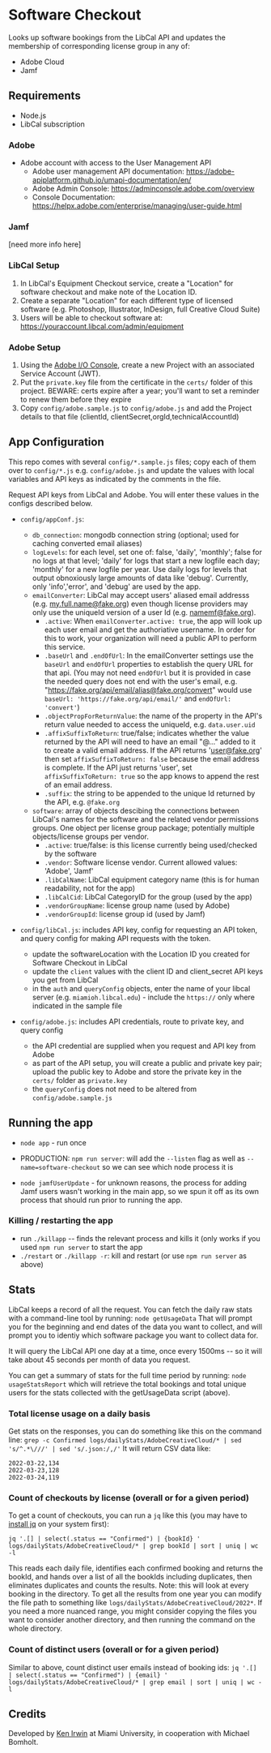 # Software Checkout

Looks up software bookings from the LibCal API and updates the membership of corresponding license group in any of:

- Adobe Cloud
- Jamf

## Requirements

- Node.js
- LibCal subscription

### Adobe

- Adobe account with access to the User Management API
  - Adobe user management API documentation: https://adobe-apiplatform.github.io/umapi-documentation/en/
  - Adobe Admin Console: https://adminconsole.adobe.com/overview
  - Console Documentation: https://helpx.adobe.com/enterprise/managing/user-guide.html

### Jamf

[need more info here]

### LibCal Setup

1. In LibCal's Equipment Checkout service, create a "Location" for software checkout and make note of the Location ID.
2. Create a separate "Location" for each different type of licensed software (e.g. Photoshop, Illustrator, InDesign, full Creative Cloud Suite)
3. Users will be able to checkout software at: https://youraccount.libcal.com/admin/equipment

### Adobe Setup

1. Using the [Adobe I/O Console](https://console.adobe.io/), create a new Project with an associated Service Account (JWT).
2. Put the `private.key` file from the certificate in the `certs/` folder of this project. BEWARE: certs expire after a year; you'll want to set a reminder to renew them before they expire
3. Copy `config/adobe.sample.js` to `config/adobe.js` and add the Project details to that file (clientId, clientSecret,orgId,technicalAccountId)

## App Configuration

This repo comes with several `config/*.sample.js` files; copy each of them over to `config/*.js` e.g. `config/adobe.js` and update the values with local variables and API keys as indicated by the comments in the file.

Request API keys from LibCal and Adobe. You will enter these values in the configs described below.

- `config/appConf.js`:

  - `db_connection`: mongodb connection string (optional; used for caching converted email aliases)
  - `logLevels`: for each level, set one of: false, 'daily', 'monthly'; false for no logs at that level; 'daily' for logs that start a new logfile each day; 'monthly' for a new logfile per year. Use daily logs for levels that output obnoxiously large amounts of data like 'debug'. Currently, only 'info','error', and 'debug' are used by the app.
  - `emailConverter`: LibCal may accept users' aliased email addresss (e.g. my.full.name@fake.org) even though license providers may only use the uniqueId version of a user Id (e.g. namemf@fake.org).
    - `.active`: When `emailConverter.active: true`, the app will look up each user email and get the authoriative username. In order for this to work, your organization will need a public API to perform this service.
    - `.baseUrl` and `.endOfUrl`: In the emailConverter settings use the `baseUrl` and `endOfUrl` properties to establish the query URL for that api. (You may not need `endOfUrl` but it is provided in case the needed query does not end with the user's email, e.g. "https://fake.org/api/email/alias@fake.org/convert" would use `baseUrl: 'https://fake.org/api/email/'` and `endOfUrl: 'convert'`)
    - `.objectPropForReturnValue`: the name of the property in the API's return value needed to access the uniqueId, e.g. `data.user.uid`
    - `.affixSuffixToReturn`: true/false; indicates whether the value returned by the API will need to have an email "@..." added to it to create a valid email address. If the API returns 'user@fake.org' then set `affixSuffixToReturn: false` because the email address is complete. If the API just returns 'user', set `affixSuffixToReturn: true` so the app knows to append the rest of an email address.
    - `.suffix`: the string to be appended to the unique Id returned by the API, e.g. `@fake.org`
  - `software`: array of objects descibing the connections between LibCal's names for the software and the related vendor permissions groups. One object per license group package; potentially multiple objects/license groups per vendor.
    - `.active`: true/false: is this license currently being used/checked by the software
    - `.vendor`: Software license vendor. Current allowed values: 'Adobe', 'Jamf'
    - `.libCalName`: LibCal equipment category name (this is for human readability, not for the app)
    - `.libCalCid`: LibCal CategoryID for the group (used by the app)
    - `.vendorGroupName`: license group name (used by Adobe)
    - `.vendorGroupId`: license group id (used by Jamf)

- `config/libCal.js`: includes API key, config for requesting an API token, and query config for making API requests with the token.
  - update the softwareLocation with the Location ID you created for Software Checkout in LibCal
  - update the `client` values with the client ID and client_secret API keys you get from LibCal
  - in the `auth` and `queryConfig` objects, enter the name of your libcal server (e.g. `miamioh.libcal.edu`) - include the `https://` only where indicated in the sample file
- `config/adobe.js`: includes API credentials, route to private key, and query config
  - the API credential are supplied when you request and API key from Adobe
  - as part of the API setup, you will create a public and private key pair; upload the public key to Adobe and store the private key in the `certs/` folder as `private.key`
  - the `queryConfig` does not need to be altered from `config/adobe.sample.js`

## Running the app

- `node app` - run once
- PRODUCTION: `npm run server`: will add the `--listen` flag as well as `--name=software-checkout` so we can see which node process it is

- `node jamfUserUpdate` - for unknown reasons, the process for adding Jamf users wasn't working in the main app, so we spun it off as its own process that should run prior to running the app.

### Killing / restarting the app

- run `./killapp` -- finds the relevant process and kills it (only works if you used `npm run server` to start the app
- `./restart` or `./killapp -r`: kill and restart (or use `npm run server` as above)

## Stats

LibCal keeps a record of all the request. You can fetch the daily raw stats with a command-line tool by running:
`node getUsageData`
That will prompt you for the beginning and end dates of the data you want to collect, and will prompt you to identiy which software package you want to collect data for.

It will query the LibCal API one day at a time, once every 1500ms -- so it will take about 45 seconds per month of data you request.

You can get a summary of stats for the full time period by running:
`node usageStatsReport`
which will retrieve the total bookings and total unique users for the stats collected with the getUsageData script (above).

### Total license usage on a daily basis

Get stats on the responses, you can do something like this on the command line:
`grep -c Confirmed logs/dailyStats/AdobeCreativeCloud/* | sed 's/^.*\///' | sed 's/.json:/,/'`
It will return CSV data like:

```
2022-03-22,134
2022-03-23,128
2022-03-24,119
```

### Count of checkouts by license (overall or for a given period)

To get a count of checkouts, you can run a `jq` like this (you may have to [install jq](https://stedolan.github.io/jq/download/) on your system first):

`jq '.[] | select(.status == "Confirmed") | {bookId} ' logs/dailyStats/AdobeCreativeCloud/* | grep bookId | sort | uniq | wc -l`

This reads each daily file, identifies each confirmed booking and returns the bookId, and hands over a list of all the bookIds including duplicates, then eliminates duplicates and counts the results. Note: this will look at every booking in the directory. To get all the results from one year you can modify the file path to something like `logs/dailyStats/AdobeCreativeCloud/2022*`. If you need a more nuanced range, you might consider copying the files you want to consider another directory, and then running the command on the whole directory.

### Count of distinct users (overall or for a given period)

Similar to above, count distinct user emails instead of booking ids:
`jq '.[] | select(.status == "Confirmed") | {email} ' logs/dailyStats/AdobeCreativeCloud/* | grep email | sort | uniq | wc -l`

## Credits

Developed by [Ken Irwin](irwinkr@miamioh.edu) at Miami University, in cooperation with Michael Bomholt.
